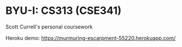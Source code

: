 # BYU-I: CS313 (CSE341)

Scott Currell's personal coursework

Heroku demo: https://murmuring-escarpment-55220.herokuapp.com/
